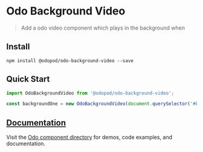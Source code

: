 # Odo Background Video

> Add a odo video component which plays in the background when

## Install

```shell
npm install @odopod/odo-background-video --save
```

## Quick Start

```js
import OdoBackgroundVideo from '@odopod/odo-background-video';

const backgroundOne = new OdoBackgroundVideo(document.querySelector('#background-example-one'));
```

## [Documentation][permalink]

Visit the [Odo component directory][permalink] for demos, code examples, and documentation.

[permalink]: https://odopod.github.io/odo/odo-background-video/
